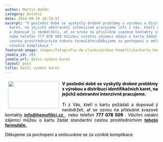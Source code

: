 ```yaml
---
author: Martin Bohůn
category: Ostatní
date: 2014-09-29 18:19:57
excerpt: "V poslední době se vyskytly drobné problémy s výrobou a distribucí identifikačních
  karet, na jejichž odstranění intenzivně pracujeme \nTi z Vás, kteří o kartu požádali
  a doposud ji neobdrželi, ať se ozvou na příslušné svazové kontakty info@hemofilicicz,
  nebo telefon 777 078 509 Všichni ostatní zájemci můžou o kartu žádat standardní
  cestou prostřednictvím tohoto formuláře\nDěkujeme za pochopení a omlouváme se za
  vzniklé komplikace "
featured-image: images/fotografie-do-clanku/prukaz-hemofilika/karta_hemofilici_front.jpg
joomla_id: 203
joomla_url: dalsi-vydani-karet
layout: post
title: Další vydání karet
---
```


<h4 style="text-align: justify;">
 <span style="color: #000000;">
  <img border="0" height="90" src="{{ site.baseurl }}/images/fotografie-do-clanku/prukaz-hemofilika/karta_hemofilici_front.jpg" style="float: left; margin-left: 10px; margin-right: 10px;" width="168"/>
  V poslední době se vyskytly drobné problémy s výrobou a distribucí identifikačních karet, na jejichž odstranění intenzivně pracujeme.
 </span>
</h4>
<p style="text-align: justify;">
 <span style="color: #000000;">
  Ti z Vás, kteří o kartu požádali a doposud ji neobdrželi, ať se ozvou na příslušné svazové kontakty
 </span>
 <strong>
  <a href="mailto:info@hemofilici.cz">
   info@hemofilici.cz
  </a>
 </strong>
 ,
 <span style="color: #000000;">
  nebo telefon
  <strong>
   777 078 509
  </strong>
  . Všichni ostatní zájemci můžou o kartu žádat standardní cestou prostřednictvím
 </span>
 <strong>
  <a href="index.php/cs/dokumenty/category/5-prukaz-hemofilika" title="Průkaz hemofilika">
   tohoto formuláře.
  </a>
 </strong>
</p>
<p style="text-align: justify;">
 <span style="color: #000000;">
  Děkujeme za pochopení a omlouváme se za vzniklé komplikace.
 </span>
</p>